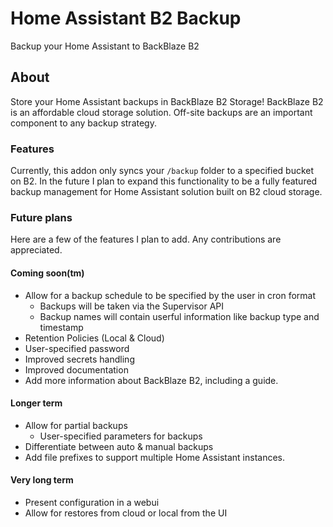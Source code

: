 # Home Assistant B2 Backup

Backup your Home Assistant to BackBlaze B2

## About

Store your Home Assistant backups in BackBlaze B2 Storage! BackBlaze B2 is an
affordable cloud storage solution. Off-site backups are an important component
to any backup strategy.

### Features

Currently, this addon only syncs your `/backup` folder to a specified bucket on
B2. In the future I plan to expand this functionality to be a fully featured
backup management for Home Assistant solution built on B2 cloud storage.

### Future plans

Here are a few of the features I plan to add. Any contributions are appreciated.

#### Coming soon(tm)

- Allow for a backup schedule to be specified by the user in cron format
  - Backups will be taken via the Supervisor API
  - Backup names will contain userful information like backup type and timestamp
- Retention Policies (Local & Cloud)
- User-specified password
- Improved secrets handling
- Improved documentation
- Add more information about BackBlaze B2, including a guide.

#### Longer term

- Allow for partial backups
  - User-specified parameters for backups
- Differentiate between auto & manual backups
- Add file prefixes to support multiple Home Assistant instances.

#### Very long term

- Present configuration in a webui
- Allow for restores from cloud or local from the UI